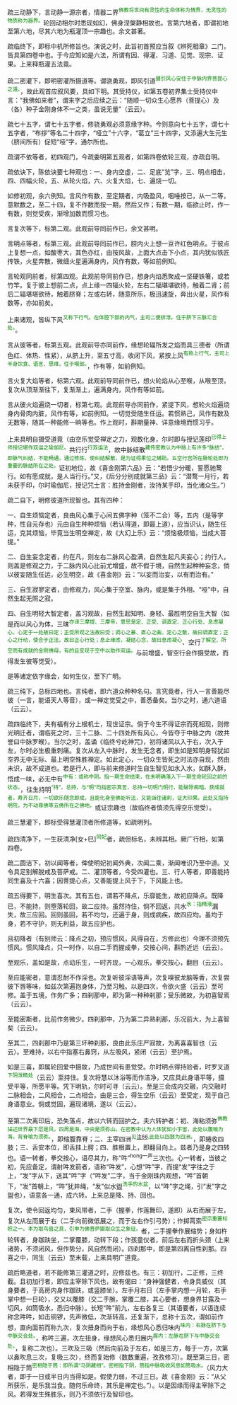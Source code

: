 疏三动静下，言动静一源宗者，情器二界<sup><font color="green">佛教将世间有灵性的生命体称为情界，无灵性的物质称为器界。</font></sup>轮回动相尔时悉现如幻，佛身涅槃静相故也。言第六地者，即谓初地至第六地，尽其六地为瓶灌顶一宗趣也。余文甚著。

疏临终下，即标中机所修旨也。演说之时，此旨初首预应当叙《辨死相章》二门，皆具第四卷中也。于今应知如是六法，所谓有因、得灌、习道、见觉、现宗、证果。上来释瓶灌五法竟。

疏二密灌下，即明密灌所摄道等。谓骁勇观，即风引道<sup><font color="green">摄引风心安住于中脉内界菩提心之道。</font></sup>，故此观首应叙风要，具如下明。其受持仪，如第五卷初界集士受持仪中言：“我佛如来者”，谓来字之后应续之云：“随顺一切众生心愿界（菩提心）及（各）种子金刚身体不一之类，虽说无量”（云云）。

疏七十五字，谓七十五字者，修骁勇观必须意缘字种。今则意向七十五字，谓七十五字者，“布拶”等名二十四字，“哑立”十六字，“葛立”三十四字，又添遍大生元生（脐间所有）促短“哑”字，通尔所也。

疏谓不依等者，初四观门，今疏委明第五观者，如第四卷依轮三观，亦疏自明。

疏依诀下，陈依诀要七种观也：一、身内空虚，二、足底“览”字，三、明点相击，四、四幅火轮，五、从轮火焰，六、火复大焰，七、遍烧一切。

如修初观，余六例知。言风作有数，至定期者，内吸盈风，咽唾按已，从一二等，意默数之，至二十四，复不作数而按一期，然后又作；有数一期，临欲止时，作一有数，则觉受疾，渐增加数而惯习也。

言复次等下，标第二观。此观前导同前作已，余文甚明。

言明点等者，标第三观。此观前导同前作已，腔内火上想一豆许红色明点。于彼点上复想一点，如酸枣大，其色亦红，由按风故，上面大点击下小点，其内犹似铁匠抟铁，火星奔散，微细火星遍满身内，风作有数，等如前例知。

言轮观同前者，标第四观。此观前导同前作已，想身内焰悉聚成一坚硬铁箸，或若竹竿。复于彼上想前二点，点上缘一四辐火轮，左右二辐堪堪欲待，触着二肾；前后二辐堪堪欲待，触着脐脊；左或右转，随意所乐，极迅速旋，奔出火星，风作有数等，亦如前矣。

上来诸观，皆纵下风<sup><font color="green">又称下行气。在体腔下部的内气，主司二便排泄。住于脐下三脉汇合处。</font></sup>。

言从彼等者，标第五观。此观前导亦同前作，缘想轮辐所发之焰而具三德者（所谓色红、体热、性紧），从脐上升，至五寸高，收闭下风，紧按上风<sup><font color="green">有称上行气，主司上半身饮食、语言、思维，住于喉部。</font></sup>，作有等，如前例知。

言火复大焰等者，标第六观。此观前导同前作已，想火轮焰从心至喉，从喉至顶，复次从顶渐渐往下，复渐渐上，遍满身内，风作有等如前。

言从彼火焰遍烧一切者，标第七观。此观前导亦同前作，紧提下风，想轮火焰遍烧身内骨肉内脏，风作有等，如前例知。一切觉受随生任运。若惯熟己，风作有数及无数等，随其一种能修一晌等也。作上观时，斟期量神、详意缘境而惯习乎。

上来具明自摄受道竟（由空乐觉受禅定之力，观数化身，尔时即与授记莲印<sup><font color="green">已得上师授记堪作双运之瑜伽尼。</font></sup>共行行<sup><font color="green">行双运法</font></sup>，故中脉结散<sup><font color="green">藏传密教认为中脉上有许多“脉结”，即脉气纠结，不能畅通，通过修炼，使纠结解散，是为证得果位之辅助。五空行宫所在脉轮处即为重要的脉结所在之处。</font></sup>证初地位，故《喜金刚第六品》云：“若悟少分暖，誓愿驰鹜行。如有愿成就，是人当行行。”又，《后分分别成就第三品》云：“潜鹜一月行，若未获手印，尔时瑜伽尼，授记咒士言：胜持金刚者，汝持某手印，当化诸众生。”）

疏二自下，明修彼道所现智也。其有四种：

一、自生烦恼定者，良由风心集于心间五佛字种（笼不二合）等，五内（是等字种，性自元存也）元由自生种种烦恼（若认得道，即最上道），应当识认，随生任运，克其烦恼，毕竟当生明空禅定，故《大幻上乐》云：“烦恼极烦恼，当成大菩提。”

二、自生妄念定者，约在凡，则左右二脉风心盈满，自然生起凡夫妄心；约行人，则盖是修观之力，于二脉内风心比前尤增盛，故不假于境，自然生起种种妄念，倘以彼妄随生任运，必生明空，故《喜金刚》云：“以妄而治妄，以有而治有。”

三、自生寂寥定者，由修观力，风心集于空室、脉内，或是集于外相、“哑”中，自然生起无照之寂。

四、自生明轻大智定者，盖习观故，自然生起知明、身轻、最胜明空自生大智（如是而以风心为体，三昧<sup><font color="green">亦译三摩提、三摩帝，意思是定、正受、调直定、正心行处、息虑凝心。心定于一处故曰定；正受所观之法故曰受；调心之暴、直心之曲、定心之散，故曰调直定；正心之行动，使合于正法，故曰正心行处；息止缘虑，凝结心念，故曰息虑凝心</font></sup>、空行<sup><font color="green">了解空、所空而有成就的金刚佛母，有的且变现于空中以助作双运。</font></sup>与前增盛，智空行会作摄受故，而得发生彼等觉受）。

是等诸定依字缘会，如何生仪，至下广明。

疏三纯下，总标四地也。言纯者，即六道众种种名句。言究竟者，行人一言善能尽彼（一言，能语天人等音），或一禅定觉受之中，善悉备矣。当尔之时，通六道语（云云）。

疏四临终下，夫有福有分上根机士，现世证宗。倘于今生不得证宗而死相现，则修光明迁者，谓临死之时，三十二脉、二十四处所有风心，今皆夺于中脉之内（故共誉曰中脉罗㬋）。当尔之时，盖诵《临终兮屹神咒》，初将诸风以入于右，次入于左，尔时必生极重刺痛。复次从左入中脉时，发生无念者，即生如是知明身轻犹如空界无中无际、最上明空殊胜禅定。如此定心，一切众生皆死之时法亦自现，然由未识，故不成道也。若是行人，即与前来修道时生自生智见如水入水，如酥入酥，悟成一味，必无中有<sup><font color="green">中有：或称中阴。指一期生命结束，在未明确落入下一期生命轮回之前的状态。</font></sup>，往生持明<sup><font color="green">“持”，总持，与“明”均指密宗真言，总持一切明门明行，能破除痴暗。获成就者，寿齐日月，一切欲乐随念即成，且能化身至佛处听法，又能诣往诸刹，证大印果。此处又指持明院，为不动尊佛等五佛所在之佛地。</font></sup>或证宗趣也（故临终者慎须先得空乐觉受）。

疏三慧灌下，即标受得慧灌顶者所修道等，如疏明列。

疏四清净下，一生获清净\[女+巳\]<sup><font color="green">同妃</font></sup>者，疏但标名，未辨其相。厥广行相，如第四卷。

疏二圆洁下，初以闻等者，俾使明妃初闻外典，次闻二乘，渐闻唯识乃至中道。又令具足别解脱戒及菩萨戒。二、灌顶等者，今受四灌也。三、行人等者，即善能持同生喜及十六喜；因菩提心点，又善能提上风于下，下风能上也。

疏五得要下，明生喜次。其有五也，谓若不降点，乐靡能生，故初应降点。既降已，不能持，则堕落轮回，故二应持。虽然持住，倘不回返，共水<sup><font color="green">水：指精液</font></sup>漏失，故三应回。回则虽回，若不均匀，还遍于身，则成病疾，故四应均。虽均于身，若不守护，则无利益，故五应护也。

且初降者（有别师云：降点之初，预应惯风，风得自在，方修此也）今理不须预先惯风。惯风降点，只一时作，以自二手而握成拳，交按心间，斟酌近远（云云）。

至观乐，盖如是故，点动乐生，一时齐现，一心观乐，拳交按心，翻目（云云）。

至应能密者，意谓忍耐不作淫也。次复听彼淫语等声，次复嗅彼龙脑等香，次复尝彼下唇等味，如兹次第遍抱身体，乃至习触。以是四次，令欲火盛（云云）至可修。盖于五境，作务广多；四刹那中，即为第一种种刹那；受乐微故，为初喜智焉（云云）。

至能密斯者，比前作务微少。四刹那中，乃为第二异熟刹那，乐况前大，为上喜智矣（云云）。

至其二，四刹那中乃是第三坏种刹那，良由此乐庄严寂故，为离喜喜智也（云云）。至难持，以右中指塞右鼻窍，从左吸风，紧闭（云云）至护焉。

如是三喜，即属轮回爱中摄故，乃成世间有患觉受。尔时明点得持验者，时罗叉道<sup><font color="green">下阴泄精处</font></sup>（云云）至持住。复次将慧以沐浴等而作洁净，又应具此身语平等，摄受平等，所愿平等。凭下明轨，尔时可寻（云云）。至是三会成内交融，内交融时二脉相会，二风相合，二点相合。由是三合，得生空乐（云云）至受定，现于自己身语意业。倘或觉固，遍现诸境，遂以（云云）。

至第二次离印后，恐失落点，故以六转而回护之。夫六转护者：初、海粘须弥<sup><font color="green">佛教描述世界最下层是风，四周是海，中央是须弥山。在密教中认为人体犹如小宇宙，此处以腹喻为海，背脊喻为须弥。</font></sup>，即缩腹靠脊；二、主宰四洲<sup><font color="green">见[注66](https://github.com/gwsice/buddhism/blob/master/%E5%AF%86%E6%95%99/%E8%97%8F%E5%AF%86/%E8%90%A8%E8%BF%A6%E6%B4%BE/%E5%A4%A7%E4%B9%98%E8%A6%81%E9%81%93%E5%AF%86%E9%9B%86/%E5%8D%B7%E4%B8%80%20%E9%81%93%E6%9E%9C%E5%BB%B6%E6%99%96%E9%9B%86/01.md#san_zhou).此处以四肢为四洲。</font></sup>，即蜷收四肢；三、舌安本位，即舌拄上腭；四、胜根置上，即翻目向上。兹者乃是身之四转也。语一转者，拳交按心，语尽其力，称“吽”<sup>hong一声</sup>三次也。心一转者，当彼之初，先应备定，谓射吽发箭者，语称“吽发”，心想“吽”字，而提“发”字往之于上，“发”字从下，送其“吽”字（“吽发”二字，当于金刚珠内观想，“吽”首朝下，“发”首朝上，“吽”犹井绳，“发”似水盥<sup><font color="green">洗手的水盆</font></sup>，以“吽”字之绳，引“发”字之盥也），语意各一通，成六转。上来总是降、持、回也。

复次，使令回返均匀，束风带者，二手（握拳，作莲舞印，遂即）从右而展于左，复次从左而展于右（二手向前微低展之，而于左右作引弓势）；作掷罥索<sup><font color="green">密宗重要标帜之一。本为取鸟兽之具，引申为佛菩萨摄取众生之象征。</font></sup>者，二手握拳作展缩势；身如杵轮转者，身跏趺坐，二掌覆膝，动转下段；作孩童仪者，前后左右而折头颈（上来诸势，不须闭风，但作势分，风自然而闭）。四刹那中，即是第四离自性刹那。四喜之中，同生（云云）至末载，上来具明广道竟。

疏后略道者，若不能修第三灌道之时，应修兹也。有三：初加行，二正修，三终截。且初加行者，即应主宰除下风也，故有偈曰：“身神强健者，令身具威仪（其身要者，于高房内身作跏趺，或竖膝坐）。左手月右日（左手掌内想一月轮，右手掌中想一日轮），交又以覆膝（交二手腕，掌覆二膝，其心要者，想身界甘露及一切风，如筒吸水，悉归中脉）。长短“吽”前九，左右各复三（其语要者，以语连续称念吽吽，如击铜锣，先声微低，次渐转高，还复渐下，总称十五次，谓如前作想，直向面前而称九次，复次扭身而向于右，缘想风心悉归味内<sup><font color="green">味内：右脉在脐下与中脉交会处。</font></sup>，称吽三遍，次左扭身，缘想风心悉归展内<sup><font color="green">展内：左脉在脐下与中脉交会处。</font></sup>，复称二次也）。三吹及三吸（然后向前及于左右，如是三方，每于一方，次第以鼻吹息三次，复吸三次），终而复始修（数数重遍，孜孜修习）。既至第三日，密相隐于筒<sup><font color="green">密相隐于筒：即所谓“马阴藏相”。密相指下阴，筒指中脉吸收风息如筒吸水。</font></sup>（风力大者，即于一日或半日内当得如是。假使力弱，不过三日。故《喜金刚》云：“从父所获乐，是乐我当食。随何乐命终，其乐是禅定也。”）。以是因缘而得主宰除下之风。若得发生殊胜乐，则乃不须依行及智印也。